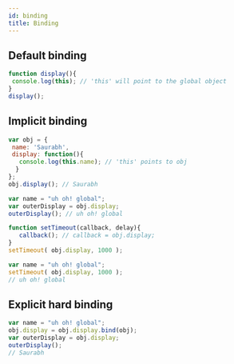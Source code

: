 ```yaml
---
id: binding
title: Binding
---
```


## Default binding

```javascript
function display(){
 console.log(this); // 'this' will point to the global object
}
display(); 
```

## Implicit binding

```javascript
var obj = {
 name: 'Saurabh',
 display: function(){
   console.log(this.name); // 'this' points to obj
  }
};
obj.display(); // Saurabh
```

```javascript
var name = "uh oh! global";
var outerDisplay = obj.display;
outerDisplay(); // uh oh! global
```

```javascript
function setTimeout(callback, delay){
   callback(); // callback = obj.display;
}
setTimeout( obj.display, 1000 );

var name = "uh oh! global";
setTimeout( obj.display, 1000 );
// uh oh! global
```

## Explicit hard binding

```javascript
var name = "uh oh! global";
obj.display = obj.display.bind(obj); 
var outerDisplay = obj.display;
outerDisplay();
// Saurabh
```
